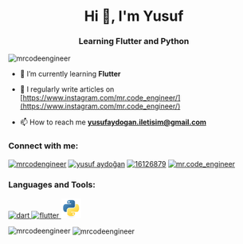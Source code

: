 <h1 align="center">Hi 👋, I'm Yusuf</h1>
<h3 align="center">Learning Flutter and Python</h3>

<p align="left"> <img src="https://komarev.com/ghpvc/?username=mrcodeengineer&label=Profile%20views&color=0e75b6&style=flat" alt="mrcodeengineer" /> </p>

- 🌱 I’m currently learning **Flutter**

- 📝 I regularly write articles on [https://www.instagram.com/mr.code_engineer/](https://www.instagram.com/mr.code_engineer/)

- 📫 How to reach me **yusufaydogan.iletisim@gmail.com**

<h3 align="left">Connect with me:</h3>
<p align="left">
<a href="https://twitter.com/mrcodengineer" target="blank"><img align="center" src="https://raw.githubusercontent.com/rahuldkjain/github-profile-readme-generator/master/src/images/icons/Social/twitter.svg" alt="mrcodengineer" height="30" width="40" /></a>
<a href="https://www.linkedin.com/in/yusuf-aydo%C4%9Fan/" target="blank"><img align="center" src="https://raw.githubusercontent.com/rahuldkjain/github-profile-readme-generator/master/src/images/icons/Social/linked-in-alt.svg" alt="yusuf aydoğan" height="30" width="40" /></a>
<a href="https://stackoverflow.com/users/16126879" target="blank"><img align="center" src="https://raw.githubusercontent.com/rahuldkjain/github-profile-readme-generator/master/src/images/icons/Social/stack-overflow.svg" alt="16126879" height="30" width="40" /></a>
<a href="https://instagram.com/mr.code_engineer" target="blank"><img align="center" src="https://raw.githubusercontent.com/rahuldkjain/github-profile-readme-generator/master/src/images/icons/Social/instagram.svg" alt="mr.code_engineer" height="30" width="40" /></a>
</p>

<h3 align="left">Languages and Tools:</h3>
<p align="left"> <a href="https://dart.dev" target="_blank" rel="noreferrer"> <img src="https://www.vectorlogo.zone/logos/dartlang/dartlang-icon.svg" alt="dart" width="40" height="40"/> </a> <a href="https://flutter.dev" target="_blank" rel="noreferrer"> <img src="https://www.vectorlogo.zone/logos/flutterio/flutterio-icon.svg" alt="flutter" width="40" height="40"/> </a> <a href="https://www.python.org" target="_blank" rel="noreferrer"> <img src="https://raw.githubusercontent.com/devicons/devicon/master/icons/python/python-original.svg" alt="python" width="40" height="40"/> </a> </p>

<p><img align="left" src="https://github-readme-stats.vercel.app/api/top-langs?username=mrcodeengineer&show_icons=true&locale=en&layout=compact" alt="mrcodeengineer" /></p>

<p>&nbsp;<img align="center" src="https://github-readme-stats.vercel.app/api?username=mrcodeengineer&show_icons=true&locale=en" alt="mrcodeengineer" /></p>

